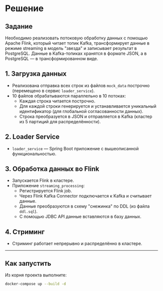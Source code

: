 # Решение

## Задание

Необходимо реализовать потоковую обработку данных с помощью Apache Flink, который читает топик Kafka, трансформирует данные в режиме streaming в модель "звезда" и записывает результат в PostgreSQL. Данные в Kafka-топиках хранятся в формате JSON, а в PostgreSQL — в трансформированном виде.

## 1. Загрузка данных

- Реализована отправка всех строк из файлов `mock_data` построчно (перемещено в сервис `loader_service`).
- 10 файлов обрабатываются параллельно в 10 потоках:
  - Каждая строка читается построчно.
  - Для каждой строки генерируется и устанавливается уникальный идентификатор (для глобальной согласованности данных).
  - Строка преобразуется в JSON и отправляется в Kafka (кластер из 5 партиций для распределённости).

## 2. Loader Service

- `loader_service` — Spring Boot приложение с вышеописанной функциональностью.

## 3. Обработка данных во Flink

- Запускается Flink в кластере.
- Приложение `streaming_processing`:
  - Регистрируется Flink job.
  - Через Flink Kafka Connector подключается к Kafka и считывает данные.
  - Данные преобразуются в схему "снежинка" по DDL (из файла `ddl.sql`).
  - С помощью JDBC API данные вставляются в базу данных.

## 4. Стриминг

- Стриминг работает непрерывно и распределённо в кластере.

---

## Как запустить

Из корня проекта выполните:

```bash
docker-compose up --build -d
```